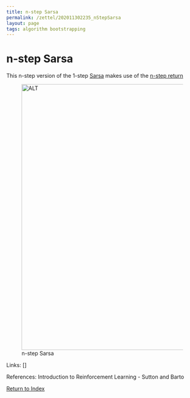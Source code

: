 ```yaml
---
title: n-step Sarsa
permalink: /zettel/202011302235_nStepSarsa
layout: page
tags: algorithm bootstrapping
---
```

# n-step Sarsa

This n-step version of the 1-step [Sarsa](202011302117_sarsa) makes use of the 
[n-step return](202011302230_nstepReturn)

<figure>
  <img src="/zettel/Images/ReinforcementLearning/NStepSarsaQ.png"
     alt="ALT"
     class="centerImage"
     style="width: 700px;" />
  <figcaption> n-step Sarsa </figcaption>     
</figure>


Links: []

References: Introduction to Reinforcement Learning - Sutton and Barto

[Return to Index](index)